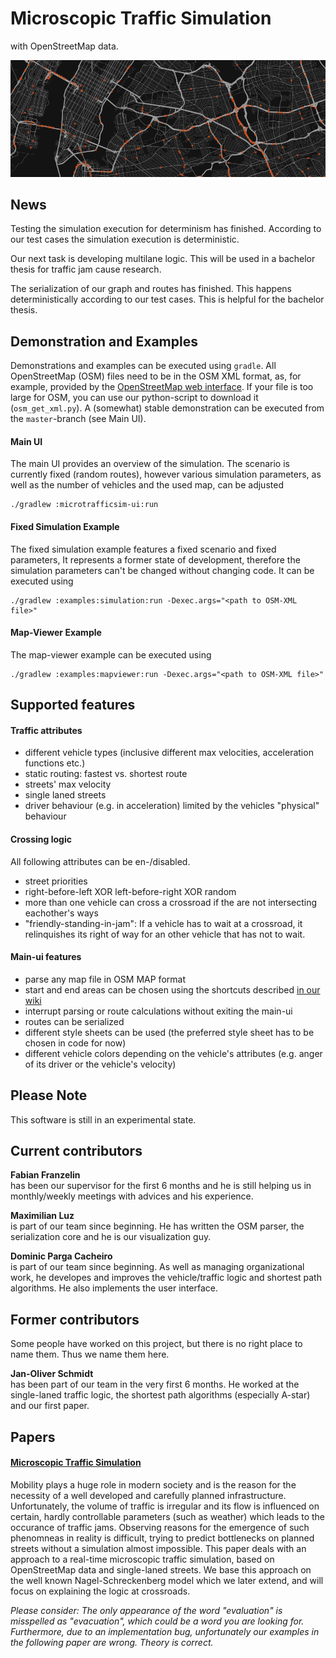 # Microscopic Traffic Simulation
with OpenStreetMap data.

![Teaser: New York](teaser.png "Teaser: New York")

## News
Testing the simulation execution for determinism has finished. According
 to our test cases the simulation execution is deterministic.

Our next task is developing multilane logic. This will be used in a
bachelor thesis for traffic jam cause research.

The serialization of our graph and routes has finished. This happens
deterministically according to our test cases. This is
helpful for the bachelor thesis.


## Demonstration and Examples
Demonstrations and examples can be executed using `gradle`. All
OpenStreetMap (OSM) files need to be in the OSM XML format, as, for
example, provided by the
[OpenStreetMap web interface](https://www.openstreetmap.org). If your
file is too large for OSM, you can use our python-script to download it
(`osm_get_xml.py`). A (somewhat) stable demonstration can be executed
from the `master`-branch (see Main UI).

#### Main UI
The main UI provides an overview of the simulation. The scenario is
currently fixed (random routes), however various simulation parameters,
as well as the number of vehicles and the used map, can be adjusted

```shell
./gradlew :microtrafficsim-ui:run
```

#### Fixed Simulation Example
The fixed simulation example features a fixed scenario and fixed
parameters, It represents a former state of development, therefore the
simulation parameters can't be changed without changing code. It can be
executed using
```shell
./gradlew :examples:simulation:run -Dexec.args="<path to OSM-XML file>"
```

#### Map-Viewer Example
The map-viewer example can be executed using
```shell
./gradlew :examples:mapviewer:run -Dexec.args="<path to OSM-XML file>"
```


## Supported features
#### Traffic attributes
* different vehicle types (inclusive different max velocities,
acceleration functions etc.)
* static routing: fastest vs. shortest route
* streets' max velocity
* single laned streets
* driver behaviour (e.g. in acceleration) limited by the vehicles
"physical" behaviour

#### Crossing logic
All following attributes can be en-/disabled.
* street priorities
* right-before-left XOR left-before-right XOR random
* more than one vehicle can cross a crossroad if the are not
intersecting eachother's ways
* "friendly-standing-in-jam": If a vehicle has to wait at a crossroad,
it relinquishes its right of way for an other vehicle that has not to
wait.

#### Main-ui features
* parse any map file in OSM MAP format
* start and end areas can be chosen using the shortcuts described
[in our wiki](https://github.com/sgs-us/microtrafficsim/wiki/Controls)
* interrupt parsing or route calculations without exiting the main-ui
* routes can be serialized
* different style sheets can be used (the preferred style sheet has to
be chosen in code for now)
* different vehicle colors depending on the vehicle's attributes (e.g.
anger of its driver or the vehicle's velocity)


## Please Note
This software is still in an experimental state.


## Current contributors

**Fabian Franzelin**  
has been our supervisor for the first 6 months and he is still helping
us in monthly/weekly meetings with advices and his experience.

**Maximilian Luz**  
is part of our team since beginning. He has written the OSM parser, the
serialization core and he is our visualization guy.

**Dominic Parga Cacheiro**  
is part of our team since beginning. As well as managing organizational
work, he developes and improves the vehicle/traffic logic and shortest
path algorithms. He also implements the user interface.


## Former contributors
Some people have worked on this project, but there is no right place to
name them. Thus we name them here.

**Jan-Oliver Schmidt**  
has been part of our team in the very first 6 months. He worked at the
single-laned traffic logic, the shortest path algorithms (especially
A-star) and our first paper.


## Papers

#### [Microscopic Traffic Simulation](https://www.informatik.uni-stuttgart.de/studium/interessierte/bsc-studiengaenge/informatik/projekt-inf/2016-06-03/Gruppe_5.pdf)
Mobility plays a huge role in modern society and is the reason for the
necessity of a well developed and carefully planned infrastructure.
Unfortunately, the volume of traffic is irregular and its flow is
influenced on certain, hardly controllable parameters (such as weather)
which leads to the occurance of traffic jams. Observing reasons for the
emergence of such phenomneas in reality is difficult, trying to predict
bottlenecks on planned streets without a simulation almost impossible.
This paper deals with an approach to a real-time microscopic traffic
simulation, based on OpenStreetMap data and single-laned streets. We
base this approach on the well known Nagel-Schreckenberg model which we
later extend, and will focus on explaining the logic at crossroads.

*Please consider: The only appearance of the word "evaluation" is
misspelled as "evacuation", which could be a word you are looking for.
Furthermore, due to an implementation bug, unfortunately our examples
in the following paper are wrong. Theory is correct.*
